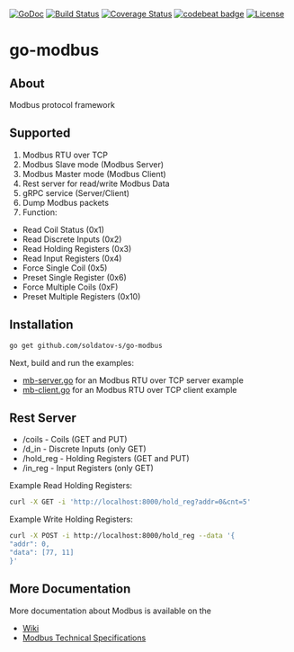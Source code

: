 [![GoDoc](https://godoc.org/github.com/golang/gddo?status.svg)](https://godoc.org/github.com/soldatov-s/go-modbus)
[![Build Status](https://travis-ci.org/soldatov-s/go-modbus.svg?branch=master)](https://travis-ci.org/soldatov-s/go-modbus)
[![Coverage Status](http://codecov.io/github/soldatov-s/go-modbus/coverage.svg?branch=master)](http://codecov.io/github/soldatov-s/go-modbus?branch=master)
[![codebeat badge](https://codebeat.co/badges/b671ecf0-3e82-4e48-b220-e369d0ced46c)](https://codebeat.co/projects/github-com-soldatov-s-go-modbus-master)
[![License](https://img.shields.io/badge/License-Apache%202.0-blue.svg)](https://opensource.org/licenses/Apache-2.0)
# go-modbus

## About
Modbus protocol framework

## Supported
 1. Modbus RTU over TCP
 2. Modbus Slave mode (Modbus Server)
 3. Modbus Master mode (Modbus Client)
 4. Rest server for read/write Modbus Data
 5. gRPC service (Server/Client)
 6. Dump Modbus packets
 7. Function:  
 - Read Coil Status (0x1)
 - Read Discrete Inputs (0x2)
 - Read Holding Registers (0x3)
 - Read Input Registers (0x4)
 - Force Single Coil (0x5)
 - Preset Single Register (0x6)
 - Force Multiple Coils (0xF)
 - Preset Multiple Registers (0x10)

## Installation
```sh
go get github.com/soldatov-s/go-modbus
```
Next, build and run the examples:

 * [mb-server.go](mb-server/mb-server.go) for an Modbus RTU over TCP server example
 * [mb-client.go](mb-client/mb-client.go) for an Modbus RTU over TCP client example

## Rest Server
 - /coils - Coils (GET and PUT)
 - /d_in - Discrete Inputs (only GET)
 - /hold_reg - Holding Registers (GET and PUT)
 - /in_reg - Input Registers (only GET)

Example Read Holding Registers:
```sh
curl -X GET -i 'http://localhost:8000/hold_reg?addr=0&cnt=5'
```

Example Write Holding Registers:
```sh
curl -X POST -i http://localhost:8000/hold_reg --data '{
"addr": 0,
"data": [77, 11]
}'
```

## More Documentation

More documentation about Modbus is available on the
- [Wiki](https://en.wikipedia.org/wiki/Modbus)
- [Modbus Technical Specifications](http://www.modbus.org/specs.php)
